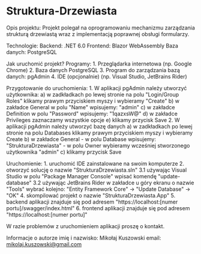 # Struktura-Drzewiasta

Opis projektu: 
Projekt polegał na oprogramowaniu mechanizmu zarządzania strukturą drzewiastą wraz z implementacją poprawnej obsługi formularzy.

Technologie:
Backend: .NET 6.0
Frontend: Blazor WebAssembly
Baza danych: PostgreSQL

Jak uruchomić projekt?
Programy:
	1. Przeglądarka internetowa (np. Google Chrome)
	2. Baza danych PostgreSQL
	3. Program do zarządzania bazą danych: pgAdmin
	4. IDE (opcjonalnie) (np. Visual Studio, JetBrains Rider)

Przygotowanie do uruchomienia:
	1. W aplikacji pgAdmin należy utworzyć użytkownika: 
		a) w zadkładkach po lewej stronie na polu "Login/Group Roles" klikamy prawym przyciskiem myszy i wybieramy "Create"
		b) w zakładce General w polu "Name" wpisujemy: "admin"
		c) w zakładce Definition w polu "Password" wpisujemy: "1qazxsW@"
		d) w zakładce Privileges zaznaczamy wszystkie opcje
		e) klikamy przycisk Save
	2. W aplikacji pgAdmin należy utworzyć bazę danych 
		a) w zadkładkach po lewej stronie na polu Databases klikamy prawym przyciskiem myszy i wybieramy Create
		b) w zakładce General 
			- w polu Database wpisujemy: "StrukturaDrzewiasta"
			- w polu Owner wybieramy wcześniej stworzonego użytkownika "admin"
		c) klikamy przycisk Save

Uruchomienie:
	1. uruchomić IDE zainstalowane na swoim komputerze
	2. otworzyć solucję o nazwie "StrukturaDrzewiasta.sln"
	3.1 używając Visual Studio w polu "Package Manager Console" wpisać komendę "update-database"
	3.2 używając JetBrains Rider w zakładce u góry ekranu o nazwie "Tools" wybrać kolejno: "Entity Framework Core" -> "Update Database" -> "OK"
	4. skompilować projekt o nazwie "StrukturaDrzewiasta.App"
	5. backend aplikacji znajduje się pod adresem "https://localhost:[numer portu]/swagger/index.html"
	6. frontend aplikacji znajduje się pod adresem "https://localhost:[numer portu]"

W razie problemów z uruchomieniem aplikacji proszę o kontakt.

Informacje o autorze
imię i nazwisko: Mikołaj Kuszowski
email: mikolaj.kuszowski@gmail.com
		

